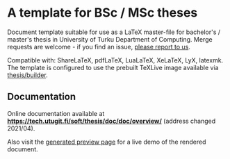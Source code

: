 # A template for BSc / MSc theses

Document template suitable for use as a LaTeX master-file for bachelor's /
master's thesis in University of Turku Department of Computing.
Merge requests are welcome - if you find an issue, [please report to us](issues/new).

Compatible with: ShareLaTeX, pdfLaTeX, LuaLaTeX, XeLaTeX, LyX, latexmk.
The template is configured to use the prebuilt TeXLive image available via
[thesis/builder](https://gitlab.utu.fi/tech/soft/thesis/builder).

## Documentation

Online documentation available at
**<https://tech.utugit.fi/soft/thesis/doc/doc/overview/>**
(address changed 2021/04).

Also visit the [generated preview page](https://ttweb.utugit.fi/thesis)
for a live demo of the rendered document.
